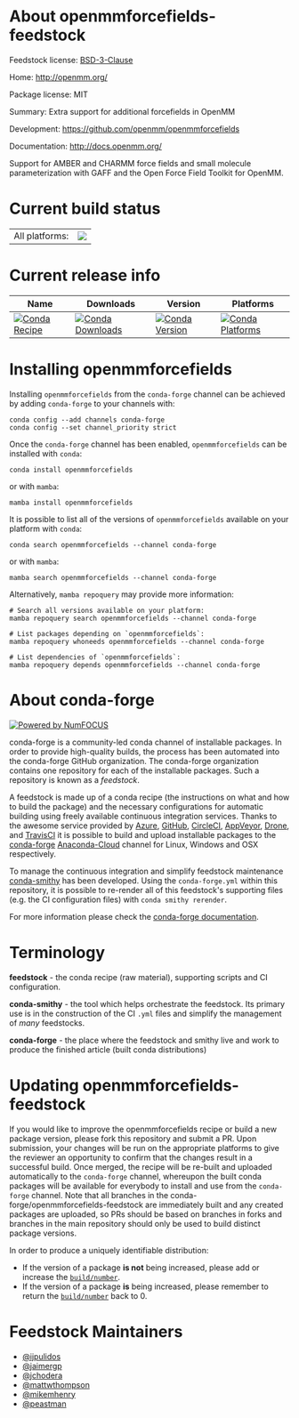 About openmmforcefields-feedstock
=================================

Feedstock license: [BSD-3-Clause](https://github.com/conda-forge/openmmforcefields-feedstock/blob/main/LICENSE.txt)

Home: http://openmm.org/

Package license: MIT

Summary: Extra support for additional forcefields in OpenMM

Development: https://github.com/openmm/openmmforcefields

Documentation: http://docs.openmm.org/

Support for AMBER and CHARMM force fields and small molecule
parameterization with GAFF and the Open Force Field Toolkit
for OpenMM.


Current build status
====================


<table><tr><td>All platforms:</td>
    <td>
      <a href="https://dev.azure.com/conda-forge/feedstock-builds/_build/latest?definitionId=11836&branchName=main">
        <img src="https://dev.azure.com/conda-forge/feedstock-builds/_apis/build/status/openmmforcefields-feedstock?branchName=main">
      </a>
    </td>
  </tr>
</table>

Current release info
====================

| Name | Downloads | Version | Platforms |
| --- | --- | --- | --- |
| [![Conda Recipe](https://img.shields.io/badge/recipe-openmmforcefields-green.svg)](https://anaconda.org/conda-forge/openmmforcefields) | [![Conda Downloads](https://img.shields.io/conda/dn/conda-forge/openmmforcefields.svg)](https://anaconda.org/conda-forge/openmmforcefields) | [![Conda Version](https://img.shields.io/conda/vn/conda-forge/openmmforcefields.svg)](https://anaconda.org/conda-forge/openmmforcefields) | [![Conda Platforms](https://img.shields.io/conda/pn/conda-forge/openmmforcefields.svg)](https://anaconda.org/conda-forge/openmmforcefields) |

Installing openmmforcefields
============================

Installing `openmmforcefields` from the `conda-forge` channel can be achieved by adding `conda-forge` to your channels with:

```
conda config --add channels conda-forge
conda config --set channel_priority strict
```

Once the `conda-forge` channel has been enabled, `openmmforcefields` can be installed with `conda`:

```
conda install openmmforcefields
```

or with `mamba`:

```
mamba install openmmforcefields
```

It is possible to list all of the versions of `openmmforcefields` available on your platform with `conda`:

```
conda search openmmforcefields --channel conda-forge
```

or with `mamba`:

```
mamba search openmmforcefields --channel conda-forge
```

Alternatively, `mamba repoquery` may provide more information:

```
# Search all versions available on your platform:
mamba repoquery search openmmforcefields --channel conda-forge

# List packages depending on `openmmforcefields`:
mamba repoquery whoneeds openmmforcefields --channel conda-forge

# List dependencies of `openmmforcefields`:
mamba repoquery depends openmmforcefields --channel conda-forge
```


About conda-forge
=================

[![Powered by
NumFOCUS](https://img.shields.io/badge/powered%20by-NumFOCUS-orange.svg?style=flat&colorA=E1523D&colorB=007D8A)](https://numfocus.org)

conda-forge is a community-led conda channel of installable packages.
In order to provide high-quality builds, the process has been automated into the
conda-forge GitHub organization. The conda-forge organization contains one repository
for each of the installable packages. Such a repository is known as a *feedstock*.

A feedstock is made up of a conda recipe (the instructions on what and how to build
the package) and the necessary configurations for automatic building using freely
available continuous integration services. Thanks to the awesome service provided by
[Azure](https://azure.microsoft.com/en-us/services/devops/), [GitHub](https://github.com/),
[CircleCI](https://circleci.com/), [AppVeyor](https://www.appveyor.com/),
[Drone](https://cloud.drone.io/welcome), and [TravisCI](https://travis-ci.com/)
it is possible to build and upload installable packages to the
[conda-forge](https://anaconda.org/conda-forge) [Anaconda-Cloud](https://anaconda.org/)
channel for Linux, Windows and OSX respectively.

To manage the continuous integration and simplify feedstock maintenance
[conda-smithy](https://github.com/conda-forge/conda-smithy) has been developed.
Using the ``conda-forge.yml`` within this repository, it is possible to re-render all of
this feedstock's supporting files (e.g. the CI configuration files) with ``conda smithy rerender``.

For more information please check the [conda-forge documentation](https://conda-forge.org/docs/).

Terminology
===========

**feedstock** - the conda recipe (raw material), supporting scripts and CI configuration.

**conda-smithy** - the tool which helps orchestrate the feedstock.
                   Its primary use is in the construction of the CI ``.yml`` files
                   and simplify the management of *many* feedstocks.

**conda-forge** - the place where the feedstock and smithy live and work to
                  produce the finished article (built conda distributions)


Updating openmmforcefields-feedstock
====================================

If you would like to improve the openmmforcefields recipe or build a new
package version, please fork this repository and submit a PR. Upon submission,
your changes will be run on the appropriate platforms to give the reviewer an
opportunity to confirm that the changes result in a successful build. Once
merged, the recipe will be re-built and uploaded automatically to the
`conda-forge` channel, whereupon the built conda packages will be available for
everybody to install and use from the `conda-forge` channel.
Note that all branches in the conda-forge/openmmforcefields-feedstock are
immediately built and any created packages are uploaded, so PRs should be based
on branches in forks and branches in the main repository should only be used to
build distinct package versions.

In order to produce a uniquely identifiable distribution:
 * If the version of a package **is not** being increased, please add or increase
   the [``build/number``](https://docs.conda.io/projects/conda-build/en/latest/resources/define-metadata.html#build-number-and-string).
 * If the version of a package **is** being increased, please remember to return
   the [``build/number``](https://docs.conda.io/projects/conda-build/en/latest/resources/define-metadata.html#build-number-and-string)
   back to 0.

Feedstock Maintainers
=====================

* [@ijpulidos](https://github.com/ijpulidos/)
* [@jaimergp](https://github.com/jaimergp/)
* [@jchodera](https://github.com/jchodera/)
* [@mattwthompson](https://github.com/mattwthompson/)
* [@mikemhenry](https://github.com/mikemhenry/)
* [@peastman](https://github.com/peastman/)

